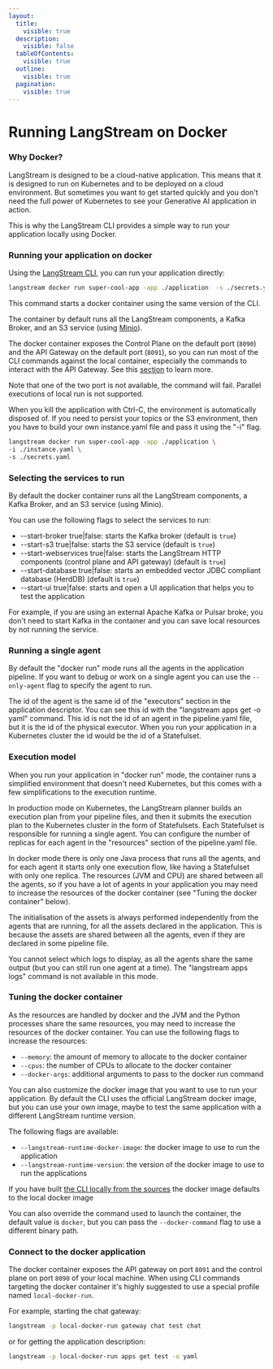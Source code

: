 ```yaml
---
layout:
  title:
    visible: true
  description:
    visible: false
  tableOfContents:
    visible: true
  outline:
    visible: true
  pagination:
    visible: true
---
```


# Running LangStream on Docker

### Why Docker?

LangStream is designed to be a cloud-native application. This means that it is designed to run on Kubernetes and to be deployed on a cloud environment.
But sometimes you want to get started quickly and you don't need the full power of Kubernetes to see your Generative AI application in action.

This is why the LangStream CLI provides a simple way to run your application locally using Docker.

### Running your application on docker

Using the [LangStream CLI](../installation/langstream-cli.md), you can run your application directly:

```bash
langstream docker run super-cool-app -app ./application  -s ./secrets.yaml
```

This command starts a docker container using the same version of the CLI.

The container by default runs all the LangStream components, a Kafka Broker, and an S3 service (using [Minio](https://min.io/docs/minio/kubernetes/upstream/index.html)).

The docker container exposes the Control Plane on the default port (`8090`) and the API Gateway on the default port (`8091`),
so you can run most of the CLI commands against the local container, especially the commands to interact with the API Gateway. See this [section](#connect-to-the-docker-application) to learn more.

Note that one of the two port is not available, the command will fail. Parallel executions of local run is not supported. 

When you kill the application with Ctrl-C, the environment is automatically disposed of.
If you need to persist your topics or the S3 environment, then you have to build your own instance.yaml file and pass it using the "-i" flag.

```bash
langstream docker run super-cool-app -app ./application \
-i ./instance.yaml \
-s ./secrets.yaml
```

### Selecting the services to run

By default the docker container runs all the LangStream components, a Kafka Broker, and an S3 service (using Minio).

You can use the following flags to select the services to run:

* --start-broker true|false: starts the Kafka broker (default is `true`)
* --start-s3 true|false: starts the S3 service (default is `true`)
* --start-webservices true|false: starts the LangStream HTTP components (control plane and API gateway) (default is `true`)
* --start-database true|false: starts an embedded vector JDBC compliant database (HerdDB) (default is `true`)
* --start-ui true|false: starts and open a UI application that helps you to test the application

For example, if you are using an external Apache Kafka or Pulsar broke, you don't need to start Kafka in the container and you can save local resources by not running the service.

### Running a single agent

By default the "docker run" mode runs all the agents in the application pipeline.
If you want to debug or work on a single agent you can use the `--only-agent` flag to specify the agent to run.

The id of the agent is the same id of the "executors" section in the application descriptor. You can see this id with the "langstream apps get -o yaml" command.
This id is not the id of an agent in the pipeline.yaml file, but it is the id of the physical executor. When you run your application in a Kubernetes cluster
the id would be the id of a Statefulset.

### Execution model

When you run your application in "docker run" mode, the container runs a simplified environment that doesn't need Kubernetes, but this comes with a few simplifications to the execution runtime.

In production mode on Kubernetes, the LangStream planner builds an execution plan from your pipeline files, and then it submits the execution plan to the Kubernetes cluster in the form of Statefulsets. Each Statefulset is responsible for running a single agent. You can configure the number of replicas for each agent in the "resources" section of the pipeline.yaml file.

In docker mode there is only one Java process that runs all the agents, and for each agent it starts only one execution flow, like having a Statefulset with only one replica.
The resources (JVM and CPU) are shared between all the agents, so if you have a lot of agents in your application you may need to increase the resources of the docker container (see "Tuning the docker container" below).

The initialisation of the assets is always performed independently from the agents that are running, for all the assets declared in the application. This is because the assets are shared between all the agents, even if they are declared in some pipeline file.

You cannot select which logs to display, as all the agents share the same output (but you can still run one agent at a time). The "langstream apps logs" command is not available in this mode.


### Tuning the docker container

As the resources are handled by docker and the JVM and the Python processes share the same resources, you may need to increase the resources of the docker container. You can use the following flags to increase the resources:

* `--memory`: the amount of memory to allocate to the docker container
* `--cpus`: the number of CPUs to allocate to the docker container
* `--docker-args`: additional arguments to pass to the docker run command

You can also customize the docker image that you want to use to run your application. By default the CLI uses the official LangStream docker image, but you can use your own image, maybe to test the same application with a different LangStream runtime version.

The following flags are available:

* `--langstream-runtime-docker-image`: the docker image to use to run the application
* `--langstream-runtime-version`: the version of the docker image to use to run the applications

If you have built [the CLI locally from the sources](../installation/build-and-install-source.md) the docker image defaults to the local docker image

You can also override the command used to launch the container, the default value is `docker`, but you can pass the `--docker-command` flag to use a different binary path.


### Connect to the docker application
The docker container exposes the API gateway on port `8091` and the control plane on port `8090` of your local machine. 
When using CLI commands targeting the docker container it's highly suggested to use a special profile named `local-docker-run`.

For example, starting the chat gateway:
```bash
langstream -p local-docker-run gateway chat test chat
```

or for getting the application description:
```bash
langstream -p local-docker-run apps get test -o yaml
```

